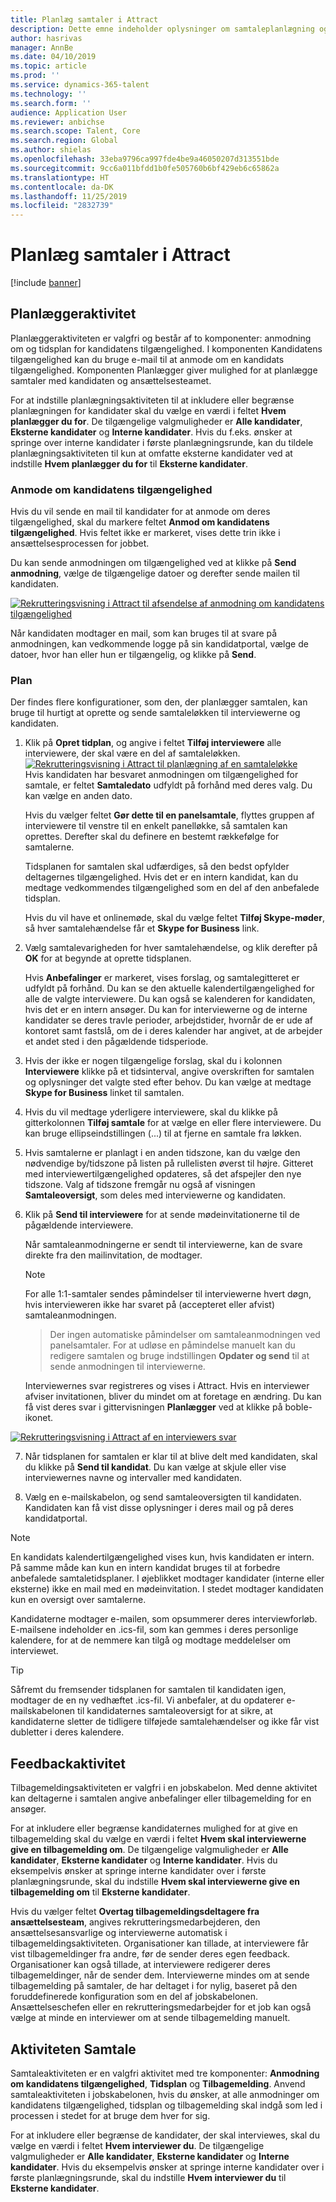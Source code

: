 ```yaml
---
title: Planlæg samtaler i Attract
description: Dette emne indeholder oplysninger om samtaleplanlægning og tilbagemeldingsaktiviteter i Attract.
author: hasrivas
manager: AnnBe
ms.date: 04/10/2019
ms.topic: article
ms.prod: ''
ms.service: dynamics-365-talent
ms.technology: ''
ms.search.form: ''
audience: Application User
ms.reviewer: anbichse
ms.search.scope: Talent, Core
ms.search.region: Global
ms.author: shielas
ms.openlocfilehash: 33eba9796ca997fde4be9a46050207d313551bde
ms.sourcegitcommit: 9cc6a011bfdd1b0fe505760b6bf429eb6c65862a
ms.translationtype: HT
ms.contentlocale: da-DK
ms.lasthandoff: 11/25/2019
ms.locfileid: "2832739"
---
```

# <a name="schedule-interviews-in-attract"></a>Planlæg samtaler i Attract

[!include [banner](includes/banner.md)]

## <a name="scheduler-activity"></a>Planlæggeraktivitet

Planlæggeraktiviteten er valgfri og består af to komponenter: anmodning om og tidsplan for kandidatens tilgængelighed. I komponenten Kandidatens tilgængelighed kan du bruge e-mail til at anmode om en kandidats tilgængelighed. Komponenten Planlægger giver mulighed for at planlægge samtaler med kandidaten og ansættelsesteamet.

For at indstille planlægningsaktiviteten til at inkludere eller begrænse planlægningen for kandidater skal du vælge en værdi i feltet **Hvem planlægger du for**. De tilgængelige valgmuligheder er **Alle kandidater**, **Eksterne kandidater** og **Interne kandidater**. Hvis du f.eks. ønsker at springe over interne kandidater i første planlægningsrunde, kan du tildele planlægningsaktiviteten til kun at omfatte eksterne kandidater ved at indstille **Hvem planlægger du for** til **Eksterne kandidater**.

### <a name="candidate-availability-request"></a>Anmode om kandidatens tilgængelighed

Hvis du vil sende en mail til kandidater for at anmode om deres tilgængelighed, skal du markere feltet **Anmod om kandidatens tilgængelighed**. Hvis feltet ikke er markeret, vises dette trin ikke i ansættelsesprocessen for jobbet.

Du kan sende anmodningen om tilgængelighed ved at klikke på **Send anmodning**, vælge de tilgængelige datoer og derefter sende mailen til kandidaten.

[![Rekrutteringsvisning i Attract til afsendelse af anmodning om kandidatens tilgængelighed](./media/scheduler-candidate-request.png)](./media/scheduler-candidate-request.png)

Når kandidaten modtager en mail, som kan bruges til at svare på anmodningen, kan vedkommende logge på sin kandidatportal, vælge de datoer, hvor han eller hun er tilgængelig, og klikke på **Send**.

### <a name="schedule"></a>Plan
Der findes flere konfigurationer, som den, der planlægger samtalen, kan bruge til hurtigt at oprette og sende samtaleløkken til interviewerne og kandidaten.

1. Klik på **Opret tidplan**, og angive i feltet **Tilføj interviewere** alle interviewere, der skal være en del af samtaleløkken.
[![Rekrutteringsvisning i Attract til planlægning af en samtaleløkke](./media/schedule-start-over.png)](./media/schedule-start-over.png)   
    Hvis kandidaten har besvaret anmodningen om tilgængelighed for samtale, er feltet **Samtaledato** udfyldt på forhånd med deres valg. Du kan vælge en anden dato.
    
    Hvis du vælger feltet **Gør dette til en panelsamtale**, flyttes gruppen af interviewere til venstre til en enkelt panelløkke, så samtalen kan oprettes. Derefter skal du definere en bestemt rækkefølge for samtalerne.
    
    Tidsplanen for samtalen skal udfærdiges, så den bedst opfylder deltagernes tilgængelighed. Hvis det er en intern kandidat, kan du medtage vedkommendes tilgængelighed som en del af den anbefalede tidsplan.
    
    Hvis du vil have et onlinemøde, skal du vælge feltet **Tilføj Skype-møder**, så hver samtalehændelse får et **Skype for Business** link.

2. Vælg samtalevarigheden for hver samtalehændelse, og klik derefter på **OK** for at begynde at oprette tidsplanen.

    Hvis **Anbefalinger** er markeret, vises forslag, og samtalegitteret er udfyldt på forhånd. Du kan se den aktuelle kalendertilgængelighed for alle de valgte interviewere. Du kan også se kalenderen for kandidaten, hvis det er en intern ansøger. Du kan for interviewerne og de interne kandidater se deres travle perioder, arbejdstider, hvornår de er ude af kontoret samt fastslå, om de i deres kalender har angivet, at de arbejder et andet sted i den pågældende tidsperiode. 

3. Hvis der ikke er nogen tilgængelige forslag, skal du i kolonnen **Interviewere** klikke på et tidsinterval, angive overskriften for samtalen og oplysninger det valgte sted efter behov. Du kan vælge at medtage **Skype for Business** linket til samtalen.

4. Hvis du vil medtage yderligere interviewere, skal du klikke på gitterkolonnen **Tilføj samtale** for at vælge en eller flere interviewere. Du kan bruge ellipseindstillingen (...) til at fjerne en samtale fra løkken.
    
5. Hvis samtalerne er planlagt i en anden tidszone, kan du vælge den nødvendige by/tidszone på listen på rullelisten øverst til højre. Gitteret med interviewertilgængelighed opdateres, så det afspejler den nye tidszone. Valg af tidszone fremgår nu også af visningen **Samtaleoversigt**, som deles med interviewerne og kandidaten. 

6. Klik på **Send til interviewere** for at sende mødeinvitationerne til de pågældende interviewere.

    Når samtaleanmodningerne er sendt til interviewerne, kan de svare direkte fra den mailinvitation, de modtager.

    >[!NOTE]
    > For alle 1:1-samtaler sendes påmindelser til interviewerne hvert døgn, hvis intervieweren ikke har svaret på (accepteret eller afvist) samtaleanmodningen.

    > Der ingen automatiske påmindelser om samtaleanmodningen ved panelsamtaler. For at udløse en påmindelse manuelt kan du redigere samtalen og bruge indstillingen **Opdater og send** til at sende anmodningen til interviewerne.

    Interviewernes svar registreres og vises i Attract. Hvis en interviewer afviser invitationen, bliver du mindet om at foretage en ændring. Du kan få vist deres svar i gittervisningen **Planlægger** ved at klikke på boble-ikonet.

[![Rekrutteringsvisning i Attract af en interviewers svar](./media/schedule-interviewer-response2.png)](./media/schedule-interviewer-response2.png)

7. Når tidsplanen for samtalen er klar til at blive delt med kandidaten, skal du klikke på **Send til kandidat**. Du kan vælge at skjule eller vise interviewernes navne og intervaller med kandidaten.

8. Vælg en e-mailskabelon, og send samtaleoversigten til kandidaten. Kandidaten kan få vist disse oplysninger i deres mail og på deres kandidatportal.
    
>[!NOTE] 
> En kandidats kalendertilgængelighed vises kun, hvis kandidaten er intern. På samme måde kan kun en intern kandidat bruges til at forbedre anbefalede samtaletidsplaner. I øjeblikket modtager kandidater (interne eller eksterne) ikke en mail med en mødeinvitation. I stedet modtager kandidaten kun en oversigt over samtalerne.

Kandidaterne modtager e-mailen, som opsummerer deres interviewforløb. E-mailsene indeholder en .ics-fil, som kan gemmes i deres personlige kalendere, for at de nemmere kan tilgå og modtage meddelelser om interviewet.

>[!TIP] 
> Såfremt du fremsender tidsplanen for samtalen til kandidaten igen, modtager de en ny vedhæftet .ics-fil. Vi anbefaler, at du opdaterer e-mailskabelonen til kandidaternes samtaleoversigt for at sikre, at kandidaterne sletter de tidligere tilføjede samtalehændelser og ikke får vist dubletter i deres kalendere. 

## <a name="feedback-activity"></a>Feedbackaktivitet

Tilbagemeldingsaktiviteten er valgfri i en jobskabelon. Med denne aktivitet kan deltagerne i samtalen angive anbefalinger eller tilbagemelding for en ansøger. 

For at inkludere eller begrænse kandidaternes mulighed for at give en tilbagemelding skal du vælge en værdi i feltet **Hvem skal interviewerne give en tilbagemelding om**.  De tilgængelige valgmuligheder er **Alle kandidater**, **Eksterne kandidater** og **Interne kandidater**. Hvis du eksempelvis ønsker at springe interne kandidater over i første planlægningsrunde, skal du indstille **Hvem skal interviewerne give en tilbagemelding om** til **Eksterne kandidater**.

Hvis du vælger feltet **Overtag tilbagemeldingsdeltagere fra ansættelsesteam**, angives rekrutteringsmedarbejderen, den ansættelsesansvarlige og interviewerne automatisk i tilbagemeldingsaktiviteten. Organisationer kan tillade, at interviewere får vist tilbagemeldinger fra andre, før de sender deres egen feedback. Organisationer kan også tillade, at interviewere redigerer deres tilbagemeldinger, når de sender dem. Interviewerne mindes om at sende tilbagemelding på samtaler, de har deltaget i for nylig, baseret på den foruddefinerede konfiguration som en del af jobskabelonen. Ansættelseschefen eller en rekrutteringsmedarbejder for et job kan også vælge at minde en interviewer om at sende tilbagemelding manuelt.

## <a name="interview-activity"></a>Aktiviteten Samtale

Samtaleaktiviteten er en valgfri aktivitet med tre komponenter: **Anmodning om kandidatens tilgængelighed**, **Tidsplan** og **Tilbagemelding**. Anvend samtaleaktiviteten i jobskabelonen, hvis du ønsker, at alle anmodninger om kandidatens tilgængelighed, tidsplan og tilbagemelding skal indgå som led i processen i stedet for at bruge dem hver for sig.

For at inkludere eller begrænse de kandidater, der skal interviewes, skal du vælge en værdi i feltet **Hvem interviewer du**. De tilgængelige valgmuligheder er **Alle kandidater**, **Eksterne kandidater** og **Interne kandidater**. Hvis du eksempelvis ønsker at springe interne kandidater over i første planlægningsrunde, skal du indstille **Hvem interviewer du** til **Eksterne kandidater**.
